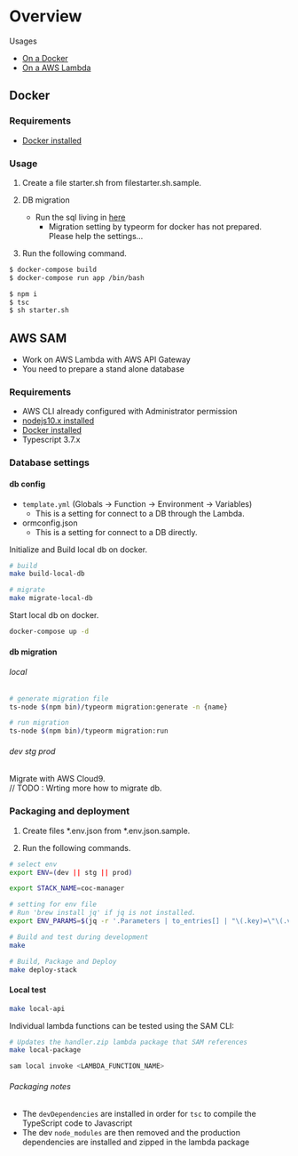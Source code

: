 # Overview

Usages
- [On a Docker](#docker)
- [On a AWS Lambda](#aws-sam)

## Docker

### Requirements

* [Docker installed](https://www.docker.com/community-edition)

### Usage

1. Create a file starter.sh from filestarter.sh.sample.
1. DB migration
    - Run the sql living in [here](src/infrastructure/db/migrations)
        - Migration setting by typeorm for docker has not prepared.  
        Please help the settings...

1. Run the following command.

```sh
$ docker-compose build
$ docker-compose run app /bin/bash

$ npm i
$ tsc
$ sh starter.sh
```

## AWS SAM

- Work on AWS Lambda with AWS API Gateway
- You need to prepare a stand alone database

### Requirements

* AWS CLI already configured with Administrator permission
* [nodejs10.x installed](https://nodejs.org/en/download/releases/)
* [Docker installed](https://www.docker.com/community-edition)
* Typescript 3.7.x

### Database settings

#### db config

* `template.yml` (Globals -> Function -> Environment -> Variables)
  * This is a setting for connect to a DB through the Lambda.
* ormconfig.json
  * This is a setting for connect to a DB directly.

Initialize and Build local db on docker.

```sh
# build
make build-local-db

# migrate
make migrate-local-db
```

Start local db on docker.

```sh
docker-compose up -d
```

#### db migration

###### local

```bash
# generate migration file
ts-node $(npm bin)/typeorm migration:generate -n {name}

# run migration
ts-node $(npm bin)/typeorm migration:run
```

###### dev stg prod

Migrate with AWS Cloud9.  
// TODO : Wrting more how to migrate db.

### Packaging and deployment

1. Create files *.env.json from *.env.json.sample.  

1. Run the following commands.

```bash
# select env
export ENV=(dev || stg || prod)

export STACK_NAME=coc-manager

# setting for env file
# Run 'brew install jq' if jq is not installed.
export ENV_PARAMS=$(jq -r '.Parameters | to_entries[] | "\(.key)=\"\(.value)\" \\"' env/$ENV.env.json)
```

```bash
# Build and test during development
make

# Build, Package and Deploy
make deploy-stack
```

#### Local test

```bash
make local-api
```

Individual lambda functions can be tested using the SAM CLI:

```bash
# Updates the handler.zip lambda package that SAM references
make local-package

sam local invoke <LAMBDA_FUNCTION_NAME>
```

###### Packaging notes

* The `devDependencies` are installed in order for `tsc` to compile the TypeScript code to Javascript
* The dev `node_modules` are then removed and the production dependencies are installed and zipped in the lambda package


